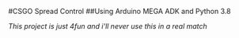 #CSGO Spread Control
##Using Arduino MEGA ADK and Python 3.8

*This project is just 4fun and i'll never use this in a real match*